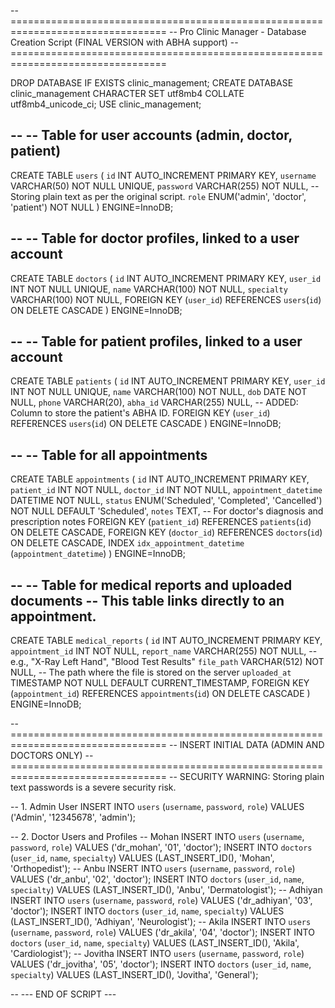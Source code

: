 -- =================================================================================
-- Pro Clinic Manager - Database Creation Script (FINAL VERSION with ABHA support)
-- =================================================================================

DROP DATABASE IF EXISTS clinic_management;
CREATE DATABASE clinic_management CHARACTER SET utf8mb4 COLLATE utf8mb4_unicode_ci;
USE clinic_management;

--
-- Table for user accounts (admin, doctor, patient)
--
CREATE TABLE `users` (
  `id` INT AUTO_INCREMENT PRIMARY KEY,
  `username` VARCHAR(50) NOT NULL UNIQUE,
  `password` VARCHAR(255) NOT NULL, -- Storing plain text as per the original script.
  `role` ENUM('admin', 'doctor', 'patient') NOT NULL
) ENGINE=InnoDB;

--
-- Table for doctor profiles, linked to a user account
--
CREATE TABLE `doctors` (
  `id` INT AUTO_INCREMENT PRIMARY KEY,
  `user_id` INT NOT NULL UNIQUE,
  `name` VARCHAR(100) NOT NULL,
  `specialty` VARCHAR(100) NOT NULL,
  FOREIGN KEY (`user_id`) REFERENCES `users`(`id`) ON DELETE CASCADE
) ENGINE=InnoDB;

--
-- Table for patient profiles, linked to a user account
--
CREATE TABLE `patients` (
  `id` INT AUTO_INCREMENT PRIMARY KEY,
  `user_id` INT NOT NULL UNIQUE,
  `name` VARCHAR(100) NOT NULL,
  `dob` DATE NOT NULL,
  `phone` VARCHAR(20),
  `abha_id` VARCHAR(255) NULL, -- ADDED: Column to store the patient's ABHA ID.
  FOREIGN KEY (`user_id`) REFERENCES `users`(`id`) ON DELETE CASCADE
) ENGINE=InnoDB;

--
-- Table for all appointments
--
CREATE TABLE `appointments` (
  `id` INT AUTO_INCREMENT PRIMARY KEY,
  `patient_id` INT NOT NULL,
  `doctor_id` INT NOT NULL,
  `appointment_datetime` DATETIME NOT NULL,
  `status` ENUM('Scheduled', 'Completed', 'Cancelled') NOT NULL DEFAULT 'Scheduled',
  `notes` TEXT, -- For doctor's diagnosis and prescription notes
  FOREIGN KEY (`patient_id`) REFERENCES `patients`(`id`) ON DELETE CASCADE,
  FOREIGN KEY (`doctor_id`) REFERENCES `doctors`(`id`) ON DELETE CASCADE,
  INDEX `idx_appointment_datetime` (`appointment_datetime`)
) ENGINE=InnoDB;

--
-- Table for medical reports and uploaded documents
-- This table links directly to an appointment.
--
CREATE TABLE `medical_reports` (
  `id` INT AUTO_INCREMENT PRIMARY KEY,
  `appointment_id` INT NOT NULL,
  `report_name` VARCHAR(255) NOT NULL, -- e.g., "X-Ray Left Hand", "Blood Test Results"
  `file_path` VARCHAR(512) NOT NULL,   -- The path where the file is stored on the server
  `uploaded_at` TIMESTAMP NOT NULL DEFAULT CURRENT_TIMESTAMP,
  FOREIGN KEY (`appointment_id`) REFERENCES `appointments`(`id`) ON DELETE CASCADE
) ENGINE=InnoDB;


-- =================================================================================
-- INSERT INITIAL DATA (ADMIN AND DOCTORS ONLY)
-- =================================================================================
-- SECURITY WARNING: Storing plain text passwords is a severe security risk.

-- 1. Admin User
INSERT INTO `users` (`username`, `password`, `role`) VALUES ('Admin', '12345678', 'admin');

-- 2. Doctor Users and Profiles
-- Mohan
INSERT INTO `users` (`username`, `password`, `role`) VALUES ('dr_mohan', '01', 'doctor');
INSERT INTO `doctors` (`user_id`, `name`, `specialty`) VALUES (LAST_INSERT_ID(), 'Mohan', 'Orthopedist');
-- Anbu
INSERT INTO `users` (`username`, `password`, `role`) VALUES ('dr_anbu', '02', 'doctor');
INSERT INTO `doctors` (`user_id`, `name`, `specialty`) VALUES (LAST_INSERT_ID(), 'Anbu', 'Dermatologist');
-- Adhiyan
INSERT INTO `users` (`username`, `password`, `role`) VALUES ('dr_adhiyan', '03', 'doctor');
INSERT INTO `doctors` (`user_id`, `name`, `specialty`) VALUES (LAST_INSERT_ID(), 'Adhiyan', 'Neurologist');
-- Akila
INSERT INTO `users` (`username`, `password`, `role`) VALUES ('dr_akila', '04', 'doctor');
INSERT INTO `doctors` (`user_id`, `name`, `specialty`) VALUES (LAST_INSERT_ID(), 'Akila', 'Cardiologist');
-- Jovitha
INSERT INTO `users` (`username`, `password`, `role`) VALUES ('dr_jovitha', '05', 'doctor');
INSERT INTO `doctors` (`user_id`, `name`, `specialty`) VALUES (LAST_INSERT_ID(), 'Jovitha', 'General');

-- --- END OF SCRIPT ---
